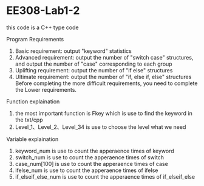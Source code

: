 # EE308-Lab1-2
this code is a C++ type code 

Program Requirements
1. Basic requirement: output "keyword" statistics
2. Advanced requirement: output the number of "switch case" structures, and output the number of "case" corresponding to each group
3. Uplifting requirement: output the number of "if else" structures
4. Ultimate requirement: output the number of "if, else if, else" structures
Before completing the more difficult requirements, you need to complete the Lower requirements.

Function explaination
1. the most important function is Fkey which is use to find the keyword in the txt/cpp
2. Level_1、Level_2、Level_34 is use to choose the level what we need

Variable explaination
1. keyword_num is use to count the apperaence times of keyword
2. switch_num is use to count the apperaence times of switch
3. case_num[100] is use to count the apperaence times of case
4. ifelse_num is use to count the apperaence times of ifelse
5. if_elseif_else_num is use to count the apperaence times of if_elseif_else
